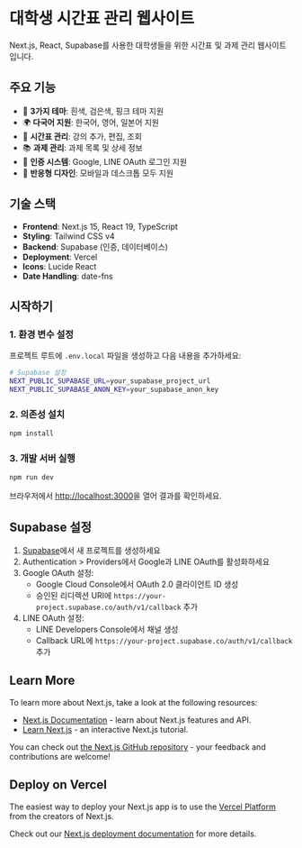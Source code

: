 # 대학생 시간표 관리 웹사이트

Next.js, React, Supabase를 사용한 대학생들을 위한 시간표 및 과제 관리 웹사이트입니다.

## 주요 기능

- 🎨 **3가지 테마**: 흰색, 검은색, 핑크 테마 지원
- 🌍 **다국어 지원**: 한국어, 영어, 일본어 지원
- 📅 **시간표 관리**: 강의 추가, 편집, 조회
- 📚 **과제 관리**: 과제 목록 및 상세 정보
- 🔐 **인증 시스템**: Google, LINE OAuth 로그인 지원
- 📱 **반응형 디자인**: 모바일과 데스크톱 모두 지원

## 기술 스택

- **Frontend**: Next.js 15, React 19, TypeScript
- **Styling**: Tailwind CSS v4
- **Backend**: Supabase (인증, 데이터베이스)
- **Deployment**: Vercel
- **Icons**: Lucide React
- **Date Handling**: date-fns

## 시작하기

### 1. 환경 변수 설정

프로젝트 루트에 `.env.local` 파일을 생성하고 다음 내용을 추가하세요:

```bash
# Supabase 설정
NEXT_PUBLIC_SUPABASE_URL=your_supabase_project_url
NEXT_PUBLIC_SUPABASE_ANON_KEY=your_supabase_anon_key
```

### 2. 의존성 설치

```bash
npm install
```

### 3. 개발 서버 실행

```bash
npm run dev
```

브라우저에서 [http://localhost:3000](http://localhost:3000)을 열어 결과를 확인하세요.

## Supabase 설정

1. [Supabase](https://supabase.com)에서 새 프로젝트를 생성하세요
2. Authentication > Providers에서 Google과 LINE OAuth를 활성화하세요
3. Google OAuth 설정:
   - Google Cloud Console에서 OAuth 2.0 클라이언트 ID 생성
   - 승인된 리디렉션 URI에 `https://your-project.supabase.co/auth/v1/callback` 추가
4. LINE OAuth 설정:
   - LINE Developers Console에서 채널 생성
   - Callback URL에 `https://your-project.supabase.co/auth/v1/callback` 추가

## Learn More

To learn more about Next.js, take a look at the following resources:

- [Next.js Documentation](https://nextjs.org/docs) - learn about Next.js features and API.
- [Learn Next.js](https://nextjs.org/learn) - an interactive Next.js tutorial.

You can check out [the Next.js GitHub repository](https://github.com/vercel/next.js) - your feedback and contributions are welcome!

## Deploy on Vercel

The easiest way to deploy your Next.js app is to use the [Vercel Platform](https://vercel.com/new?utm_medium=default-template&filter=next.js&utm_source=create-next-app&utm_campaign=create-next-app-readme) from the creators of Next.js.

Check out our [Next.js deployment documentation](https://nextjs.org/docs/app/building-your-application/deploying) for more details.
